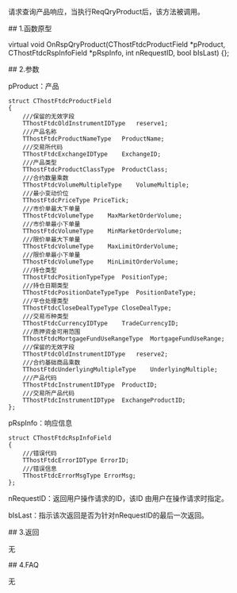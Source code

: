 <p>请求查询产品响应，当执行ReqQryProduct后，该方法被调用。</p>
<span class="anchor" id="6b9b11da-41b4-4a55-b97e-c6b6b310ab95"></span>
## 1.函数原型
<p>virtual void OnRspQryProduct(CThostFtdcProductField *pProduct, CThostFtdcRspInfoField *pRspInfo, int nRequestID, bool bIsLast) {};</p>
<span class="anchor" id="df0896f1-592c-4390-9637-01113c5f6892"></span>
## 2.参数
<p>pProduct：产品</p>
<pre><code>struct CThostFtdcProductField
{
    ///保留的无效字段
    TThostFtdcOldInstrumentIDType   reserve1;
    ///产品名称
    TThostFtdcProductNameType   ProductName;
    ///交易所代码
    TThostFtdcExchangeIDType    ExchangeID;
    ///产品类型
    TThostFtdcProductClassType  ProductClass;
    ///合约数量乘数
    TThostFtdcVolumeMultipleType    VolumeMultiple;
    ///最小变动价位
    TThostFtdcPriceType PriceTick;
    ///市价单最大下单量
    TThostFtdcVolumeType    MaxMarketOrderVolume;
    ///市价单最小下单量
    TThostFtdcVolumeType    MinMarketOrderVolume;
    ///限价单最大下单量
    TThostFtdcVolumeType    MaxLimitOrderVolume;
    ///限价单最小下单量
    TThostFtdcVolumeType    MinLimitOrderVolume;
    ///持仓类型
    TThostFtdcPositionTypeType  PositionType;
    ///持仓日期类型
    TThostFtdcPositionDateTypeType  PositionDateType;
    ///平仓处理类型
    TThostFtdcCloseDealTypeType CloseDealType;
    ///交易币种类型
    TThostFtdcCurrencyIDType    TradeCurrencyID;
    ///质押资金可用范围
    TThostFtdcMortgageFundUseRangeType  MortgageFundUseRange;
    ///保留的无效字段
    TThostFtdcOldInstrumentIDType   reserve2;
    ///合约基础商品乘数
    TThostFtdcUnderlyingMultipleType    UnderlyingMultiple;
    ///产品代码
    TThostFtdcInstrumentIDType  ProductID;
    ///交易所产品代码
    TThostFtdcInstrumentIDType  ExchangeProductID;
};
</code></pre>
<p>pRspInfo：响应信息</p>
<pre><code>struct CThostFtdcRspInfoField
{
    ///错误代码
    TThostFtdcErrorIDType ErrorID;
    ///错误信息
    TThostFtdcErrorMsgType ErrorMsg;
};
</code></pre>
<p>nRequestID：返回用户操作请求的ID，该ID 由用户在操作请求时指定。</p>
<p>bIsLast：指示该次返回是否为针对nRequestID的最后一次返回。</p>
<span class="anchor" id="766a97c3-133d-4fa1-8f70-2e5d36cf2ddb"></span>
## 3.返回
<p>无</p>
<span class="anchor" id="6ca3686b-2e53-48f3-91b9-60adf63e6243"></span>
## 4.FAQ
<p>无</p>
